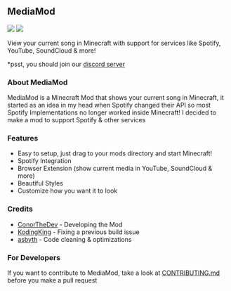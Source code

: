 ## MediaMod
![](https://img.shields.io/github/downloads/MediaModMC/MediaMod/v0.0.1/total) ![](https://img.shields.io/github/downloads/MediaModMC/MediaMod/v0.0.1/total)


View your current song in Minecraft with support for services like Spotify, YouTube, SoundCloud & more!

*psst, you should join our [discord server](https://discord.gg/VSMdaRX)

### About MediaMod
MediaMod is a Minecraft Mod that shows your current song in Minecraft, it started as an idea in my head when Spotify changed their API so most Spotify Implementations no longer worked inside Minecraft! I decided to make a mod to support Spotify & other services

### Features
- Easy to setup, just drag to your mods directory and start Minecraft!
- Spotify Integration
- Browser Extension (show current media in YouTube, SoundCloud & more)
- Beautiful Styles
- Customize how you want it to look

### Credits
- [ConorTheDev](https://twitter.com/ConorTheDev) - Developing the Mod
- [KodingKing](https://twitter.com/KodingKing_) - Fixing a previous build issue
- [asbyth](https://twitter.com/asbythh) - Code cleaning & optimizations

### For Developers
If you want to contribute to MediaMod, take a look at [CONTRIBUTING.md](https://github.com/MediaModMC/MediaMod/blob/master/CONTRIBUTING.md) before you make a pull request

